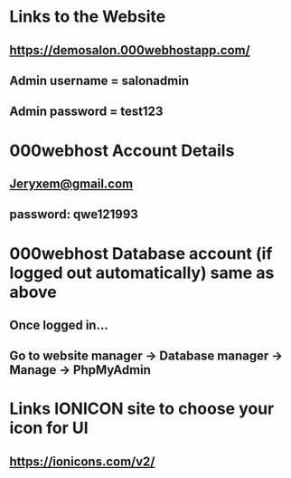 # Links to the Website
## https://demosalon.000webhostapp.com/
## Admin username = salonadmin
## Admin password = test123
# 000webhost Account Details
## Jeryxem@gmail.com
## password: qwe121993
# 000webhost Database account (if logged out automatically) same as above
## Once logged in...
## Go to website manager -> Database manager -> Manage -> PhpMyAdmin
# Links IONICON site to choose your icon for UI
## https://ionicons.com/v2/
